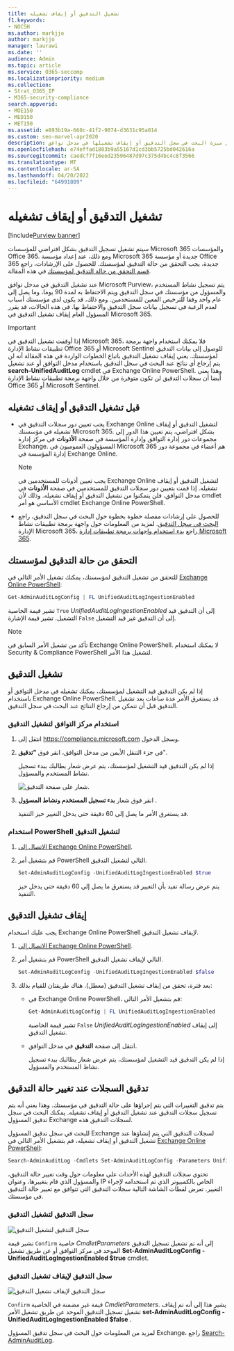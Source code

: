 ```yaml
---
title: تشغيل التدقيق أو إيقاف تشغيله
f1.keywords:
- NOCSH
ms.author: markjjo
author: markjjo
manager: laurawi
ms.date: ''
audience: Admin
ms.topic: article
ms.service: O365-seccomp
ms.localizationpriority: medium
ms.collection:
- Strat_O365_IP
- M365-security-compliance
search.appverid:
- MOE150
- MED150
- MET150
ms.assetid: e893b19a-660c-41f2-9074-d3631c95a014
ms.custom: seo-marvel-apr2020
description: كيفية تشغيل ميزة البحث في سجل التدقيق أو إيقاف تشغيلها في مدخل توافق Microsoft Purview لتمكين قدرة المسؤولين على البحث في سجل التدقيق أو تعطيلها.
ms.openlocfilehash: e74effad1803b9a55167d1cd3bb5725bd042616a
ms.sourcegitcommit: caedcf7f16eed23596487d97c375d4bc4c8f3566
ms.translationtype: MT
ms.contentlocale: ar-SA
ms.lasthandoff: 04/20/2022
ms.locfileid: "64991809"
---
```

# <a name="turn-auditing-on-or-off"></a>تشغيل التدقيق أو إيقاف تشغيله

[!include[Purview banner](../includes/purview-rebrand-banner.md)]

سيتم تشغيل تسجيل التدقيق بشكل افتراضي للمؤسسات Microsoft 365 والمؤسسات Office 365. ومع ذلك، عند إعداد مؤسسة Microsoft 365 جديدة أو مؤسسة Office 365 جديدة، يجب التحقق من حالة التدقيق لمؤسستك. للحصول على الإرشادات، راجع [قسم التحقق من حالة التدقيق لمؤسستك](#verify-the-auditing-status-for-your-organization) في هذه المقالة. 

عند تشغيل التدقيق في مدخل توافق Microsoft Purview، يتم تسجيل نشاط المستخدم والمسؤول من مؤسستك في سجل التدقيق ويتم الاحتفاظ به لمدة 90 يوما، وما يصل إلى عام واحد وفقا للترخيص المعين للمستخدمين. ومع ذلك، قد يكون لدى مؤسستك أسباب لعدم الرغبة في تسجيل بيانات سجل التدقيق والاحتفاظ بها. في هذه الحالات، قد يقرر المسؤول العام إيقاف تشغيل التدقيق في Microsoft 365.

> [!IMPORTANT]
> إذا أوقفت تشغيل التدقيق في Microsoft 365، فلا يمكنك استخدام واجهة برمجة تطبيقات نشاط الإدارة Office 365 أو Microsoft Sentinel للوصول إلى بيانات التدقيق لمؤسستك. يعني إيقاف تشغيل التدقيق باتباع الخطوات الواردة في هذه المقالة أنه لن يتم إرجاع أي نتائج عند البحث في سجل التدقيق باستخدام مدخل التوافق أو عند تشغيل **search-UnifiedAuditLog** cmdlet في Exchange Online PowerShell. وهذا يعني أيضا أن سجلات التدقيق لن تكون متوفرة من خلال واجهة برمجة تطبيقات نشاط الإدارة Office 365 أو Microsoft Sentinel.
  
## <a name="before-you-turn-auditing-on-or-off"></a>قبل تشغيل التدقيق أو إيقاف تشغيله

- يجب تعيين دور سجلات التدقيق في Exchange Online لتشغيل التدقيق أو إيقاف تشغيله في مؤسستك Microsoft 365. بشكل افتراضي، يتم تعيين هذا الدور إلى مجموعات دور إدارة التوافق وإدارة المؤسسة في صفحة **الأذونات** في مركز إدارة Exchange. المسؤولون العموميون في Microsoft 365 هم أعضاء في مجموعة دور إدارة المؤسسة في Exchange Online.

    > [!NOTE]
    > يجب تعيين أذونات للمستخدمين في Exchange Online لتشغيل التدقيق أو إيقاف تشغيله. إذا قمت بتعيين دور سجلات التدقيق للمستخدمين في صفحة **الأذونات** في مدخل التوافق، فلن يتمكنوا من تشغيل التدقيق أو إيقاف تشغيله. وذلك لأن cmdlet الأساسي هو أمر cmdlet Exchange Online PowerShell.

- للحصول على إرشادات مفصلة خطوة بخطوة حول البحث في سجل التدقيق، راجع [البحث في سجل التدقيق](search-the-audit-log-in-security-and-compliance.md). لمزيد من المعلومات حول واجهة برمجة تطبيقات نشاط الإدارة Microsoft 365، راجع [بدء استخدام واجهات برمجة تطبيقات إدارة Microsoft 365](/office/office-365-management-api/get-started-with-office-365-management-apis).

## <a name="verify-the-auditing-status-for-your-organization"></a>التحقق من حالة التدقيق لمؤسستك

للتحقق من تشغيل التدقيق لمؤسستك، يمكنك تشغيل الأمر التالي في [Exchange Online PowerShell](/powershell/exchange/connect-to-exchange-online-powershell):

```powershell
Get-AdminAuditLogConfig | FL UnifiedAuditLogIngestionEnabled
```

تشير قيمة الخاصية `True`  _UnifiedAuditLogIngestionEnabled_ إلى أن التدقيق قيد التشغيل. تشير قيمة الإشارة `False` إلى أن التدقيق غير قيد التشغيل.

> [!NOTE]
> تأكد من تشغيل الأمر السابق في Exchange Online PowerShell. لا يمكنك استخدام Security & Compliance PowerShell لتشغيل هذا الأمر.

## <a name="turn-on-auditing"></a>تشغيل التدقيق

إذا لم يكن التدقيق قيد التشغيل لمؤسستك، يمكنك تشغيله في مدخل التوافق أو باستخدام Exchange Online PowerShell. قد يستغرق الأمر عدة ساعات بعد تشغيل التدقيق قبل أن تتمكن من إرجاع النتائج عند البحث في سجل التدقيق.
  
### <a name="use-the-compliance-center-to-turn-on-auditing"></a>استخدام مركز التوافق لتشغيل التدقيق

1. انتقل إلى <https://compliance.microsoft.com> وسجل الدخول.

2. في جزء التنقل الأيمن من مدخل التوافق، انقر فوق **"تدقيق**".

   إذا لم يكن التدقيق قيد التشغيل لمؤسستك، يتم عرض شعار يطالبك ببدء تسجيل نشاط المستخدم والمسؤول.

   ![شعار على صفحة التدقيق.](../media/AuditingBanner.png)

3. انقر فوق شعار **بدء تسجيل المستخدم ونشاط المسؤول** .

   قد يستغرق الأمر ما يصل إلى 60 دقيقة حتى يدخل التغيير حيز التنفيذ.

### <a name="use-powershell-to-turn-on-auditing"></a>استخدام PowerShell لتشغيل التدقيق

1. [الاتصال إلى Exchange Online PowerShell](/powershell/exchange/connect-to-exchange-online-powershell).

2. قم بتشغيل أمر PowerShell التالي لتشغيل التدقيق.

    ```powershell
    Set-AdminAuditLogConfig -UnifiedAuditLogIngestionEnabled $true
    ```

    يتم عرض رسالة تفيد بأن التغيير قد يستغرق ما يصل إلى 60 دقيقة حتى يدخل حيز التنفيذ.
  
## <a name="turn-off-auditing"></a>إيقاف تشغيل التدقيق

يجب عليك استخدام Exchange Online PowerShell لإيقاف تشغيل التدقيق.
  
1. [الاتصال إلى Exchange Online PowerShell](/powershell/exchange/connect-to-exchange-online-powershell).

2. قم بتشغيل أمر PowerShell التالي لإيقاف تشغيل التدقيق.

    ```powershell
    Set-AdminAuditLogConfig -UnifiedAuditLogIngestionEnabled $false
    ```

3. بعد فترة، تحقق من إيقاف تشغيل التدقيق (معطل). هناك طريقتان للقيام بذلك:

    - في Exchange Online PowerShell، قم بتشغيل الأمر التالي:

      ```powershell
      Get-AdminAuditLogConfig | FL UnifiedAuditLogIngestionEnabled
      ```

      تشير قيمة الخاصية  `False`  _UnifiedAuditLogIngestionEnabled_ إلى إيقاف تشغيل التدقيق.

    - انتقل إلى صفحة **التدقيق** في مدخل التوافق.

      إذا لم يكن التدقيق قيد التشغيل لمؤسستك، يتم عرض شعار يطالبك ببدء تسجيل نشاط المستخدم والمسؤول.

## <a name="audit-records-when-auditing-status-is-changed"></a>تدقيق السجلات عند تغيير حالة التدقيق

يتم تدقيق التغييرات التي يتم إجراؤها على حالة التدقيق في مؤسستك. وهذا يعني أنه يتم تسجيل سجلات التدقيق عند تشغيل التدقيق أو إيقاف تشغيله. يمكنك البحث في سجل تدقيق المسؤول Exchange لسجلات التدقيق هذه.

للبحث في سجل تدقيق المسؤول Exchange لسجلات التدقيق التي يتم إنشاؤها عند تشغيل التدقيق أو إيقاف تشغيله، قم بتشغيل الأمر التالي في [Exchange Online PowerShell](/powershell/exchange/connect-to-exchange-online-powershell):

```powershell
Search-AdminAuditLog -Cmdlets Set-AdminAuditLogConfig -Parameters UnifiedAuditLogIngestionEnabled
```

تحتوي سجلات التدقيق لهذه الأحداث على معلومات حول وقت تغيير حالة التدقيق، والمسؤول الذي قام بتغييرها، وعنوان IP الخاص بالكمبيوتر الذي تم استخدامه لإجراء التغيير. تعرض لقطات الشاشة التالية سجلات التدقيق التي تتوافق مع تغيير حالة التدقيق في مؤسستك.

### <a name="audit-record-for-turning-on-auditing"></a>سجل التدقيق لتشغيل التدقيق

![سجل التدقيق لتشغيل التدقيق](../media/AuditStatusAuditingEnabled.png)

تشير قيمة `Confirm` خاصية *CmdletParameters* إلى أنه تم تشغيل تسجيل التدقيق الموحد في مركز التوافق أو عن طريق تشغيل **Set-AdminAuditLogConfig -UnifiedAuditLogIngestionEnabled $true** cmdlet.

### <a name="audit-record-for-turning-off-auditing"></a>سجل التدقيق لإيقاف تشغيل التدقيق

![سجل التدقيق لإيقاف تشغيل التدقيق](../media/AuditStatusAuditingDisabled.png)

`Confirm` قيمة غير مضمنة في الخاصية *CmdletParameters*. يشير هذا إلى أنه تم إيقاف تشغيل تسجيل التدقيق الموحد عن طريق تشغيل الأمر **set-AdminAuditLogConfig -UnifiedAuditLogIngestionEnabled $false** .

لمزيد من المعلومات حول البحث في سجل تدقيق المسؤول Exchange، راجع [Search-AdminAuditLog](/powershell/module/exchange/search-adminauditlog).
